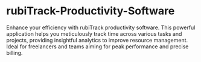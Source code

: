 # rubiTrack-Productivity-Software
Enhance your efficiency with rubiTrack productivity software. This powerful application helps you meticulously track time across various tasks and projects, providing insightful analytics to improve resource management. Ideal for freelancers and teams aiming for peak performance and precise billing.
